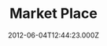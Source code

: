 ---
date: 2012-06-04T12:44:23.000Z
title: Market Place
latitude: 52.60986579286896
longitude: 1.7261105489119972
category: checkin
---